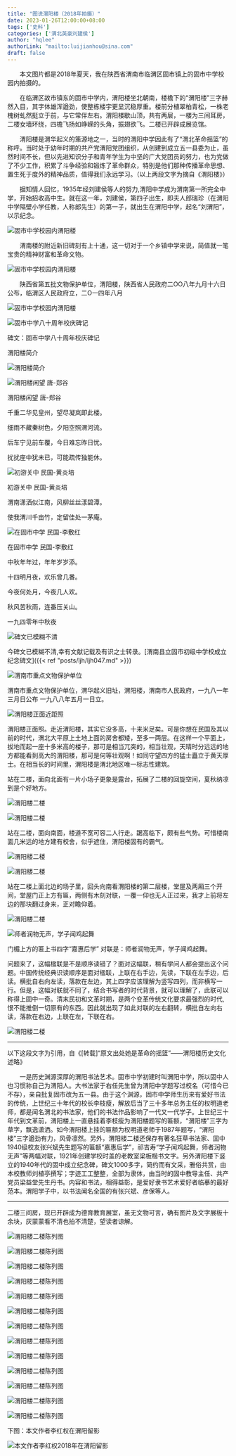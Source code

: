 ```yaml
---
title: "图说渭阳楼（2018年拍摄）"
date: 2023-01-26T12:00:00+08:00
tags: ['史料']
categories: ['渭北英豪刘建侯']
author: "hqlee"
authorLink: "mailto:luijianhou@sina.com"
draft: false
---
```


　　本文图片都是2018年夏天，我在陕西省渭南市临渭区固市镇上的固市中学校园内拍摄的。

　　在临渭区故市镇东的固市中学内，渭阳楼坐北朝南，楼檐下的“渭阳楼”三字赫然入目，其字体雄浑遒劲，使整栋楼宇更显沉稳厚重。楼前分植翠柏青松，一株老槐树虬然挺立于前，与它常伴左右。渭阳楼歇山顶，共有两层，一楼为三间耳房，二楼女墙环绕，四檐飞扬如峥嵘的头角，振翅欲飞。二楼已开辟成展览馆。

　　渭阳楼是渭华起义的策源地之一，当时的渭阳中学因此有了“渭北革命摇篮”的称呼。当时处于幼年时期的共产党渭阳党团组织，从创建到成立五一县委为止，虽然时间不长，但以先进知识分子和青年学生为中坚的广大党团员的努力，也为党做了不少工作，积累了斗争经验和锻炼了革命群众，特别是他们那种传播革命思想、置生死于度外的精神品质，值得我们永远学习。（以上两段文字为摘自《渭阳楼》）

　　据知情人回忆，1935年经刘建侯等人的努力,渭阳中学成为渭南第一所完全中学，开始招收高中生。就在这一年，刘建侯，第四子出生，即夫人郎瑞珍（在渭阳中学隔壁小学任教，人称郎先生）的第一子，就出生在渭阳中学，起名“刘渭阳”，以示纪念。

![固市中学校园内渭阳楼](/images/goshi2/image001.jpg "固市中学校园内渭阳楼")

　　渭南楼的附近新旧碑刻有上十通，这一切对于一个乡镇中学来说，简值就一笔宝贵的精神财富和革命文物。

![固市中学校园内渭阳楼](/images/goshi2/image003.jpg "固市中学校园内渭阳楼")

　　陕西省第五批文物保护单位，渭阳楼，陕西省人民政府二OO八年九月十六日公布，临渭区人民政府立，二O一四年八月

![固市中学校园内渭阳楼](/images/goshi2/image005.jpg "固市中学校园内渭阳楼")

![固市中学八十周年校庆碑记](/images/goshi2/image007.jpg "固市中学八十周年校庆碑记")

碑文：固市中学八十周年校庆碑记

渭阳楼简介

![渭阳楼简介](/images/goshi2/image009.jpg "渭阳楼简介")

![渭阳楼闲望 唐-郑谷](/images/goshi2/image011.jpg "渭阳楼闲望 唐-郑谷")

渭阳楼闲望 唐-郑谷

千重二华见皇州，望尽凝岚即此楼。

细雨不藏秦树色，夕阳空照渭河流。

后车宁见前车覆，今日难忘昨日忧。

扰扰座中犹未已，可能疏传独能休。

![初游关中 民国-黄炎培](/images/goshi2/image013.jpg "初游关中 民国-黄炎培")

初游关中 民国-黄炎培

渭南潇洒似江南，风柳丝丝漾碧潭。

使我渭川千亩竹，定留佳处一茅庵。

![在固市中学  民国-李敷红](/images/goshi2/image015.jpg "在固市中学  民国-李敷红")

在固市中学  民国-李敷红

中秋年年过，年年岁岁添。

十四明月夜，欢乐曾几番。

今夜何处月，今夜几人欢。

秋风苦秋雨，连番压关山。

一九四零年中秋夜

![碑文已模糊不清](/images/goshi2/image017.jpg "碑文已模糊不清")

今碑文已模糊不清,幸有文献记载及有识之士转录。[渭南县立固市初级中学校成立纪念碑文]({{< ref "posts/ljh/ljh047.md" >}}) 

![渭南市重点文物保护单位](/images/goshi2/image019.jpg "渭南市重点文物保护单位")

渭南市重点文物保护单位，渭华起义旧址，渭阳楼，渭南市人民政府，一九八一年三月日公布 一九八八年五月一日立。

![渭阳楼正面近距照](/images/goshi2/image021.jpg "渭阳楼正面近距照")

渭阳楼正面照。走近渭阳楼，其实它没多高，十来米足矣。可是你想在民国及其以前的时代，渭北大平原上土地上面的房舍都矮，至多一两层。在这样一个平面上，拔地而起一座十多米高的楼子，那可是相当兀突的，相当壮观，天晴时分远远的地方都能看到高大的渭阳楼，那可是何等壮观啊！如同守望四方的猛士矗立于黄天厚士。在相当长的时间里，渭阳楼是渭北地区唯一标志性建筑。

站在二楼，面向北面有一片小场子更象是露台，拓展了二楼的回旋空间，夏秋纳凉到是个好地方。

![渭阳楼二楼](/images/goshi2/image023.jpg "渭阳楼二楼")

![渭阳楼二楼](/images/goshi2/image025.jpg "渭阳楼二楼")

站在二楼，面向南面，楼道不宽可容二人行走。踞高临下，颇有些气势。可惜楼南面几米远的地方建有校舍，似乎遮住，渭阳楼固有的霸气。

![渭阳楼二楼](/images/goshi2/image027.jpg "渭阳楼二楼")

![渭阳楼二楼](/images/goshi2/image029.jpg "渭阳楼二楼")

站在二楼上面北边的场子里，回头向南看渭阳楼的第二层楼，堂屋及两厢三个开间，堂屋门正上方有匾，两侧有木刻对联，一覆一仰也无人正过来，我才上前将左边的那块翻过身来，正对瞻仰着。

![渭阳楼二楼](/images/goshi2/image031.jpg "渭阳楼二楼")

![师者润物无声，学子闻鸡起舞](/images/goshi2/image033.jpg "师者润物无声，学子闻鸡起舞")

门楣上方的匾上书四字“嘉惠后学”
对联是：师者润物无声，学子闻鸡起舞。

问题来了，这幅楹联是不是顺序读错了？面对这幅联，稍有学问人都会提出这个问题。中国传统经典识读顺序是面对楹联，上联在右手边，先读，下联在左手边，后读。横批自右向左读，落款在左边，其上四字应该理解为竖写四列，而非横写一行。但是，这幅对联就不同了，结合书写者的时代背景，就可以理解了，此联可以称得上固中一奇。清末民初和文革时期，是两个变革传统文化要求最强烈的时代,恨不能推倒一切原有的东西。因此就出现了如此对联的左右翻转，横批自左向右读，落款在右边，上联在左，下联在右。

![渭阳楼二楼](/images/goshi2/image035.jpg "渭阳楼二楼")

---------------------------------------------------------------------

以下这段文字为引用，自《[转载]“原文出处她是革命的摇篮”——渭阳楼历史文化述略》

　　一是历史渊源深厚的渭阳书法艺术。固市中学初建时叫渭阳中学，所以固中人也习惯称自己为渭阳人。大书法家于右任先生曾为渭阳中学题写过校名（可惜今已不存），亲自批复固市改为五一县。由于这个渊源，固市中学师生历来有爱好书法的传统，上世纪三十年代的校长李枝瘦，解放后当了三十多年总务主任的权明道老师，都是闻名渭北的书法家，他们的书法作品影响了一代又一代学子。上世纪三十年代到文革前，渭阳楼上一直悬挂着李枝瘦为渭阳楼题写的匾额，“渭阳楼”三字为草字，飘逸潇洒。如今渭阳楼上挂的匾额为权明道老师于1987年题写，“渭阳楼”三字遒劲有力，风骨凛然。另外，渭阳楼二楼还保存有著名狂草书法家、固中1940级校友张兴斌先生题写的匾额“嘉惠后学”，祁吉寿“学子闻鸡起舞，师者润物无声”等两幅对联，1921年创建学校时盖的老教室梁板楷书文字。另外渭阳楼下竖立的1940年代的固中成立纪念碑，碑文1000多字，简约而有文采，雅俗共赏，由本校教师刘植亭撰写；字迹工工整整，全部为隶体，由当时的固中教导主任、共产党员梁益堂先生丹书。内容和书法，相得益彰，是爱好隶书艺术爱好者临摹的最好范本。渭阳学子中，以书法闻名全国的有张兴斌、彦保等人。

---------------------------------------------------------------------

二楼三间房，现已开辟成为德育教育展室，虽无文物可言，确有图片及文字展板十余块，灰蒙蒙看不清也拍不清楚，望读者谅解。

![渭阳楼二楼陈列图](/images/goshi2/image037.jpg "渭阳楼二楼陈列图")

![渭阳楼二楼陈列图](/images/goshi2/image039.jpg "渭阳楼二楼陈列图")

![渭阳楼二楼陈列图](/images/goshi2/image041.jpg "渭阳楼二楼陈列图")

![渭阳楼二楼陈列图](/images/goshi2/image043.jpg "渭阳楼二楼陈列图")

![渭阳楼二楼陈列图](/images/goshi2/image045.jpg "渭阳楼二楼陈列图")

![渭阳楼二楼陈列图](/images/goshi2/image047.jpg "渭阳楼二楼陈列图")

![渭阳楼二楼陈列图](/images/goshi2/image049.jpg "渭阳楼二楼陈列图")

![渭阳楼二楼陈列图](/images/goshi2/image051.jpg "渭阳楼二楼陈列图")

![渭阳楼二楼陈列图](/images/goshi2/image053.jpg "渭阳楼二楼陈列图")

![渭阳楼二楼陈列图](/images/goshi2/image055.jpg "渭阳楼二楼陈列图")

![渭阳楼二楼陈列图](/images/goshi2/image057.jpg "渭阳楼二楼陈列图")

![渭阳楼二楼陈列图](/images/goshi2/image059.jpg "渭阳楼二楼陈列图")

![渭阳楼二楼陈列图](/images/goshi2/image061.jpg "渭阳楼二楼陈列图")

下图：本文作者李红权在渭阳留影

![本文作者李红权2018年在渭阳留影](/images/goshi2/image063.jpg "本文作者李红权2018年在渭阳留影")
